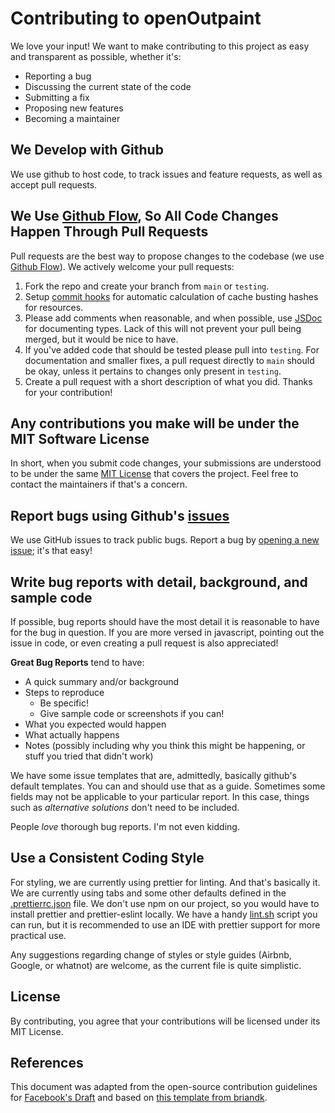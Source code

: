 # Contributing to openOutpaint

We love your input! We want to make contributing to this project as easy and transparent as possible, whether it's:

- Reporting a bug
- Discussing the current state of the code
- Submitting a fix
- Proposing new features
- Becoming a maintainer

## We Develop with Github

We use github to host code, to track issues and feature requests, as well as accept pull requests.

## We Use [Github Flow](https://guides.github.com/introduction/flow/index.html), So All Code Changes Happen Through Pull Requests

Pull requests are the best way to propose changes to the codebase (we use [Github Flow](https://guides.github.com/introduction/flow/index.html)). We actively welcome your pull requests:

1. Fork the repo and create your branch from `main` or `testing`.
2. Setup [commit hooks](https://github.com/zero01101/openOutpaint/tree/main/.devtools) for automatic calculation of cache busting hashes for resources.
3. Please add comments when reasonable, and when possible, use [JSDoc](https://jsdoc.app/) for documenting types. Lack of this will not prevent your pull being merged, but it would be nice to have.
4. If you've added code that should be tested please pull into `testing`. For documentation and smaller fixes, a pull request directly to `main` should be okay, unless it pertains to changes only present in `testing`.
5. Create a pull request with a short description of what you did. Thanks for your contribution!

## Any contributions you make will be under the MIT Software License

In short, when you submit code changes, your submissions are understood to be under the same [MIT License](http://choosealicense.com/licenses/mit/) that covers the project. Feel free to contact the maintainers if that's a concern.

## Report bugs using Github's [issues](https://github.com/zero01101/openOutpaint/issues)

We use GitHub issues to track public bugs. Report a bug by [opening a new issue](https://github.com/zero01101/openOutpaint/issues); it's that easy!

## Write bug reports with detail, background, and sample code

If possible, bug reports should have the most detail it is reasonable to have for the bug in question. If you are more versed in javascript, pointing out the issue in code, or even creating a pull request is also appreciated!

**Great Bug Reports** tend to have:

- A quick summary and/or background
- Steps to reproduce
  - Be specific!
  - Give sample code or screenshots if you can!
- What you expected would happen
- What actually happens
- Notes (possibly including why you think this might be happening, or stuff you tried that didn't work)

We have some issue templates that are, admittedly, basically github's default templates. You can and should use that as a guide. Sometimes some fields may not be applicable to your particular report. In this case, things such as _alternative solutions_ don't need to be included.

People _love_ thorough bug reports. I'm not even kidding.

## Use a Consistent Coding Style

For styling, we are currently using prettier for linting. And that's basically it. We are currently using tabs and some other defaults defined in the [.prettierrc.json](https://github.com/zero01101/openOutpaint/blob/main/.prettierrc.json) file. We don't use npm on our project, so you would have to install prettier and prettier-eslint locally. We have a handy [lint.sh](https://github.com/zero01101/openOutpaint/blob/main/lint.sh) script you can run, but it is recommended to use an IDE with prettier support for more practical use.

Any suggestions regarding change of styles or style guides (Airbnb, Google, or whatnot) are welcome, as the current file is quite simplistic.

## License

By contributing, you agree that your contributions will be licensed under its MIT License.

## References

This document was adapted from the open-source contribution guidelines for [Facebook's Draft](https://github.com/facebook/draft-js/blob/a9316a723f9e918afde44dea68b5f9f39b7d9b00/CONTRIBUTING.md) and based on [this template from briandk](https://gist.github.com/briandk/3d2e8b3ec8daf5a27a62).
